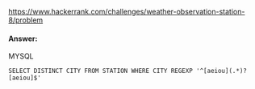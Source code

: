 https://www.hackerrank.com/challenges/weather-observation-station-8/problem

#### Answer:

MYSQL
```MYSQL
SELECT DISTINCT CITY FROM STATION WHERE CITY REGEXP '^[aeiou](.*)?[aeiou]$'
```
